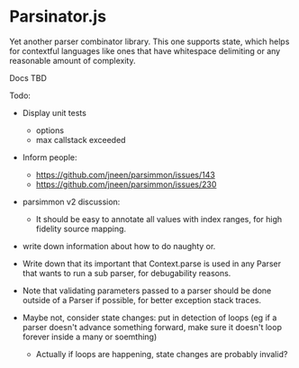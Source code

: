 # Parsinator.js

Yet another parser combinator library. This one supports state, which helps for contextful languages like ones
that have whitespace delimiting or any reasonable amount of complexity.

Docs TBD


Todo:
* Display unit tests
  * options
  * max callstack exceeded
* Inform people:
  * https://github.com/jneen/parsimmon/issues/143
  * https://github.com/jneen/parsimmon/issues/230
* parsimmon v2 discussion:
  * It should be easy to annotate all values with index ranges, for high fidelity source mapping.
* write down information about how to do naughty or.
* Write down that its important that Context.parse is used in any Parser that wants to run a sub parser, for debugability reasons.
* Note that validating parameters passed to a parser should be done outside of a Parser if possible, for better exception stack traces.

* Maybe not, consider state changes: put in detection of loops (eg if a parser doesn't advance something forward, make sure it doesn't loop forever inside a many or soemthing)
  * Actually if loops are happening, state changes are probably invalid?
